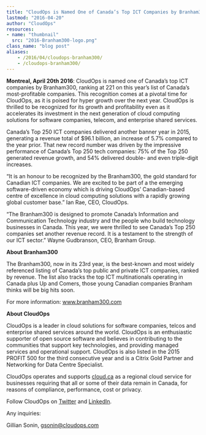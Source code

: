 ```yaml
---
title: "CloudOps is Named One of Canada’s Top ICT Companies by Branham300"
lastmod: "2016-04-20"
author: "CloudOps"
resources:
- name: "thumbnail"
  src: "2016-Branham300-logo.png"
class_name: "blog post"
aliases:
    - /2016/04/cloudops-branham300/
    - /cloudops-branham300/
---
```


<p><b>Montreal, April 20th 2016</b><span style="font-weight: 400;">: CloudOps is named one of Canada’s top ICT companies by Branham300, ranking at 221 on this year’s list of Canada’s most-profitable companies. This recognition comes at a pivotal time for CloudOps, as it is poised for hyper growth over the next year. </span><span style="font-weight: 400;">CloudOps is thrilled to be recognized for its growth and profitability even as it accelerates its investment in the next generation of cloud computing solutions for software companies, telecom, and enterprise shared services.</span></p>

<p><span style="font-weight: 400;">Canada’s Top 250 ICT companies delivered another banner year in 2015, generating a revenue total of $96.1 billion, an increase of 5.7% compared to the year prior. That new record number was driven by the impressive performance of Canada’s Top 250 tech companies: 75% of the Top 250 generated revenue growth, and 54% delivered double- and even triple-digit increases. &nbsp;</span></p>

<p><span style="font-weight: 400;">“It is an honour to be recognized by the Branham300, the gold standard for Canadian ICT companies. We are excited to be part of a the emerging software-driven economy which is driving CloudOps’ Canadian-based centre of excellence in cloud computing solutions with a rapidly growing global customer base.” Ian Rae, CEO, CloudOps.</span></p>

<p><span style="font-weight: 400;">“The Branham300 is designed to promote Canada’s Information and Communication Technology industry and the people who build technology businesses in Canada. This year, we were thrilled to see Canada’s Top 250 companies set another revenue record. It is a testament to the strength of our ICT sector.” Wayne Gudbranson, CEO, Branham Group. </span></p>

<p><b>About Branham300</b></p>

<p><span style="font-weight: 400;">The Branham300, now in its 23rd year, is the best-known and most widely referenced listing of Canada’s top public and private ICT companies, ranked by revenue. The list also tracks the top ICT multinationals operating in Canada plus Up and Comers, those young Canadian companies Branham thinks will be big hits soon.</span></p>

<p><span style="font-weight: 400;">For more information:</span> <a href="http://www.branham300.com/" target="_blank"><span style="font-weight: 400;">www.branham300.com</span></a></p>

<p><b>About CloudOps</b></p>

<p><span style="font-weight: 400;">CloudOps is a leader in cloud solutions for software companies, telcos and enterprise shared services around the world. CloudOps is an enthusiastic supporter of open source software and believes in contributing to the communities that support key technologies, and providing managed services and operational support. CloudOps is also listed in the 2015 PROFIT 500 for the third consecutive year and is a Citrix Gold Partner and Networking for Data Centre Specialist.</span></p>

<p><span style="font-weight: 400;">CloudOps operates and supports </span><a href="https://cloud.ca/" target="_blank"><span style="font-weight: 400;">cloud.ca</span></a><span style="font-weight: 400;"> as a regional cloud service for businesses requiring that all or some of their data remain in Canada, for reasons of compliance, performance, cost or privacy.</span></p>

<p>Follow CloudOps on <a href="https://twitter.com/CloudOps_" target="_blank">Twitter</a> and <a href="https://www.linkedin.com/company/cloudops" target="_blank">LinkedIn</a>.</p>

<p><span style="font-weight: 400;">Any inquiries:</span></p>

<p><span style="font-weight: 400;">Gillian Sonin,&nbsp;</span><a href="mailto:gsonin@cloudops.com"><span style="font-weight: 400;">gsonin@cloudops.com</span></a></p>